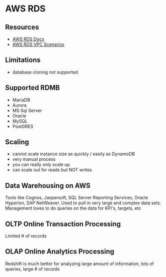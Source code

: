 # AWS RDS

## Resources

- [AWS RDS Docs](https://docs.aws.amazon.com/AmazonRDS/latest/UserGuide/Welcome.html)
- [AWS RDS VPC Scenarios](https://docs.aws.amazon.com/AmazonRDS/latest/UserGuide/USER_VPC.Scenarios.html#USER_VPC.Scenario1)

## Limitations

- database cloning not supported

## Supported RDMB

- MariaDB
- Aurora
- MS Sql Server
- Oracle
- MySQL
- PostGRES

## Scaling

- cannot scale instance size as quickly / easily as DynamoDB
- very manual process
- you can really only scale up
- can scale out for reads but NOT writes

## Data Warehousing on AWS

Tools like Cognos, Jaspersoft, SQL Server Reporting Services, Oracle Hyperion,
SAP NetWeaver. Used to pull in very large and complex data sets. Management
loves to do queries on the data for KPI's, targets, etc

## OLTP Online Transaction Processing

Limited # of records

## OLAP Online Analytics Processing

Redshift is much better for analyzing large amount of information, lots of
queries, large # of records
